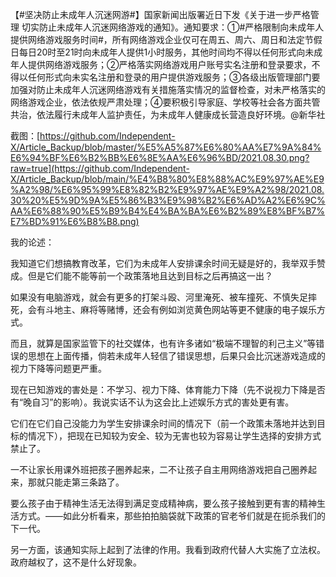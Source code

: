 【#坚决防止未成年人沉迷网游#】国家新闻出版署近日下发《关于进一步严格管理 切实防止未成年人沉迷网络游戏的通知》。通知要求：①#严格限制向未成年人提供网络游戏服务时间#，所有网络游戏企业仅可在周五、周六、周日和法定节假日每日20时至21时向未成年人提供1小时服务，其他时间均不得以任何形式向未成年人提供网络游戏服务；②严格落实网络游戏用户账号实名注册和登录要求，不得以任何形式向未实名注册和登录的用户提供游戏服务；③各级出版管理部门要加强对防止未成年人沉迷网络游戏有关措施落实情况的监督检查，对未严格落实的网络游戏企业，依法依规严肃处理；④要积极引导家庭、学校等社会各方面共管共治，依法履行未成年人监护责任，为未成年人健康成长营造良好环境。@新华社

截图：[https://github.com/Independent-X/Article_Backup/blob/master/%E5%A5%87%E6%80%AA%E7%9A%84%E6%94%BF%E6%B2%BB%E6%8E%AA%E6%96%BD/2021.08.30.png?raw=true](https://github.com/Independent-X/Article_Backup/blob/main/%E4%B8%80%E8%88%AC%E9%97%AE%E9%A2%98/%E6%95%99%E8%82%B2%E9%97%AE%E9%A2%98/2021.08.30%20%E5%9D%9A%E5%86%B3%E9%98%B2%E6%AD%A2%E6%9C%AA%E6%88%90%E5%B9%B4%E4%BA%BA%E6%B2%89%E8%BF%B7%E7%BD%91%E6%B8%B8.png)

我的论述：

我知道它们想搞教育改革，它们为未成年人安排课余时间无疑是好的，我举双手赞成。但是它们能不能等前一个政策落地且达到目标之后再搞这一出？

如果没有电脑游戏，就会有更多的打架斗殴、河里淹死、被车撞死、不慎失足摔死，会有斗地主、麻将等赌博，还会有例如浏览黄色网站等更不健康的电子娱乐方式。

而且，就算是国家监管下的社交媒体，也有许多诸如“极端不理智的利己主义”等错误的思想在上面传播，倘若未成年人轻信了错误思想，后果只会比沉迷游戏造成的视力下降等问题更严重。

现在已知游戏的害处是：不学习、视力下降、体育能力下降（先不说视力下降是否有“晚自习”的影响）。我说实话不认为这会比上述娱乐方式的害处更有害。

它们在它们自己没能力为学生安排课余时间的情况下（前一个政策未落地并达到目标的情况下），把现在已知较为安全、较为无害也较为容易让学生选择的安排方式禁止了。

一不让家长用课外班把孩子圈养起来，二不让孩子自主用网络游戏把自己圈养起来，那就只能走第三条路了。

要么孩子由于精神生活无法得到满足变成精神病，要么孩子接触到更有害的精神生活方式。——如此分析看来，那些拍拍脑袋就下政策的官老爷们就是在扼杀我们的下一代。

另一方面，该通知实际上起到了法律的作用。我看到政府代替人大实施了立法权。政府越权了，这不是什么好现象。

